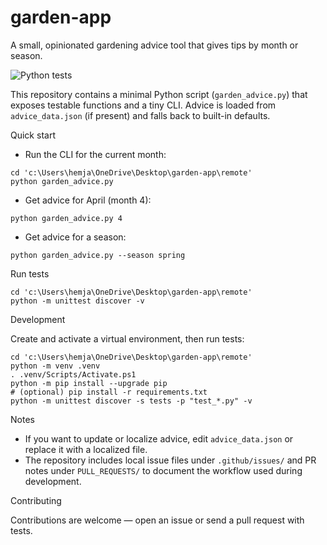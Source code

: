 # garden-app

A small, opinionated gardening advice tool that gives tips by month or season.

![Python tests](https://github.com/YadavThapa/garden-app/actions/workflows/python-tests.yml/badge.svg)

This repository contains a minimal Python script (`garden_advice.py`) that exposes testable functions and a tiny CLI. Advice is loaded from `advice_data.json` (if present) and falls back to built-in defaults.

Quick start

- Run the CLI for the current month:

```pwsh
cd 'c:\Users\hemja\OneDrive\Desktop\garden-app\remote'
python garden_advice.py
```

- Get advice for April (month 4):

```pwsh
python garden_advice.py 4
```

- Get advice for a season:

```pwsh
python garden_advice.py --season spring
```

Run tests

```pwsh
cd 'c:\Users\hemja\OneDrive\Desktop\garden-app\remote'
python -m unittest discover -v
```

Development

Create and activate a virtual environment, then run tests:

```pwsh
cd 'c:\Users\hemja\OneDrive\Desktop\garden-app\remote'
python -m venv .venv
. .venv/Scripts/Activate.ps1
python -m pip install --upgrade pip
# (optional) pip install -r requirements.txt
python -m unittest discover -s tests -p "test_*.py" -v
```

Notes

- If you want to update or localize advice, edit `advice_data.json` or replace it with a localized file.
- The repository includes local issue files under `.github/issues/` and PR notes under `PULL_REQUESTS/` to document the workflow used during development.

Contributing

Contributions are welcome — open an issue or send a pull request with tests.
